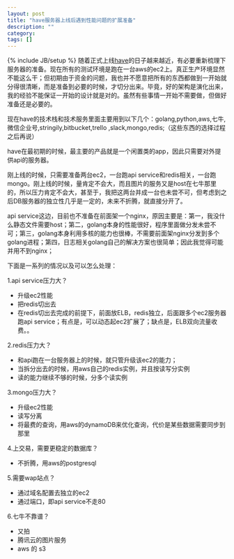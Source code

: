 ```yaml
---
layout: post
title: "have服务器上线后遇到性能问题的扩展准备"
description: ""
category: 
tags: []
---
```

{% include JB/setup %}
随着正式上线[have](http://www.doyouhave.cn)的日子越来越近，有必要重新梳理下服务器的准备。现在所有的测试环境是跑在一台aws的ec2上。真正生产环境显然不能这么干；但初期由于资金的问题，我也并不愿意把所有的东西都做到一开始就分得很清晰，而是准备到必要的时候，才切分出来。毕竟，好的架构是演化出来，我的经验不能保证一开始的设计就是对的。虽然有些事情一开始不需要做，但做好准备还是必要的。

现在have的技术栈和技术服务里面主要用到以下几个：golang,python,aws,七牛,微信企业号,stringily,bitbucket,trello
,slack,mongo,redis;（这些东西的选择过程之后再说）

have在最初期的时候，最主要的产品就是一个闲置类的app，因此只需要对外提供api的服务器。

刚上线的时候，只需要准备两台ec2，一台跑api
service和redis相关，一台跑mongo。刚上线的时候，量肯定不会大，而且图片的服务又是host在七牛那里的，所以压力肯定不会大，甚至于，我把这两台并成一台也未尝不可，但考虑到之后DB服务器的独立性几乎是一定的，未来不折腾，就直接分开了。

api
service这边，目前也不准备在前面架一个nginx，原因主要是：第一，我没什么静态文件需要host；第二，golang本身的性能很好，程序里面做分发未尝不可；第三，golang本身利用多核的能力也很棒，不需要前面架nginx分发到多个golang进程；第四，日志相关golang自己的解决方案也很简单；因此我觉得可能并用不到nginx；

下面是一系列的情况以及可以怎么处理：

1.api service压力大？

* 升级ec2性能
* 把redis切出去
* 在redis切出去完成的前提下，前面放ELB，redis独立，后面跟多个ec2服务器跑api
  service；有点是，可以动态起ec2扩展了；缺点是，ELB双向流量收费。。

2.redis压力大？

* 和api跑在一台服务器上的时候，就只管升级该ec2的能力；
* 当拆分出去的时候，用aws自己的redis实例，并且按读写分实例
* 读的能力继续不够的时候，分多个读实例

3.mongo压力大？

* 升级ec2性能
* 读写分离
* 将最费的查询，用aws的dynamoDB来优化查询，代价是某些数据需要同步到那里

4.上交易，需要更稳定的数据库？

* 不折腾，用aws的postgresql

5.需要wap站点？

* 通过域名配置去独立的ec2
* 通过端口，即api service不走80

6.七牛不靠谱？

* 又拍
* 腾讯云的图片服务
* aws 的 s3


